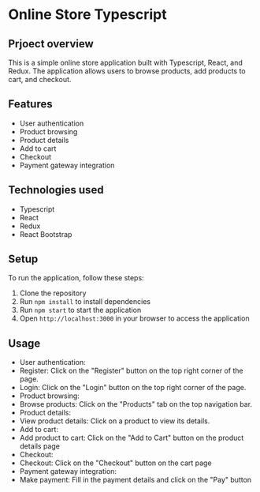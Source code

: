 # Online Store Typescript

## Prjoect overview

This is a simple online store application built with Typescript, React, and Redux. The application allows
users to browse products, add products to cart, and checkout.

## Features

- User authentication
- Product browsing
- Product details
- Add to cart
- Checkout
- Payment gateway integration

## Technologies used

- Typescript
- React
- Redux
- React Bootstrap

## Setup

To run the application, follow these steps:

1. Clone the repository
2. Run `npm install` to install dependencies
3. Run `npm start` to start the application
4. Open `http://localhost:3000` in your browser to access the application

## Usage

- User authentication:
- Register: Click on the "Register" button on the top right corner of the page.
- Login: Click on the "Login" button on the top right corner of the page.
- Product browsing:
- Browse products: Click on the "Products" tab on the top navigation bar.
- Product details:
- View product details: Click on a product to view its details.
- Add to cart:
- Add product to cart: Click on the "Add to Cart" button on the product details page
- Checkout:
- Checkout: Click on the "Checkout" button on the cart page
- Payment gateway integration:
- Make payment: Fill in the payment details and click on the "Pay" button
